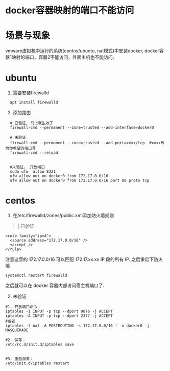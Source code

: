 # docker容器映射的端口不能访问

# 场景与现象
vmware虚拟机中运行的系统(centos/ubuntu, nat模式)中安装docker, docker容器1映射的端口，容器2不能访问，外面主机也不能访问。 

ubuntu
=======
1. 需要安装firewalld
```
  apt install firewalld
```
2. 添加路由
```
  # 已验证, 马上就生效了
  firewall-cmd --permanent --zone=trusted --add-interface=docker0
  
  # 未验证
  firewall-cmd --permanent --zone=trusted --add-port=xxxx/tcp  #xxxx改为你希望的端口号
  firewall-cmd --reload  


  #未验证， 开放端口 
  sudo ufw  allow 8321
  ufw allow out on docker0 from 172.17.0.0/16
  ufw allow out on docker0 from 172.17.0.0/16 port 80 proto tcp

```

centos
========

1.  在/etc/firewalld/zones/public.xml添加防火墙规则

>| 已验证 
```
<rule family="ipv4">
  <source address="172.17.0.0/16" />
  <accept />
</rule>
```
 注意这里的 172.17.0.0/16 可以匹配 172.17.xx.xx IP 段的所有 IP.
 之后重启下防火墙
``` 
systemctl restart firewalld
```
之后就可以在 docker 容器内部访问宿主机端口了. 

2. 未验证
```
#1. 开放端口命令： 
iptables -I INPUT -p tcp --dport 9876 -j ACCEPT
iptables -A INPUT -p tcp --dport 2377 -j ACCEPT    
#或者
iptables -t nat -A POSTROUTING -s 172.17.0.0/16 ! -o docker0 -j MASQUERADE

#2. 保存：
/etc/rc.d/init.d/iptables save
              

#3. 重启服务：
/etc/init.d/iptables restart

```
